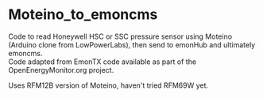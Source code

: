 # Moteino_to_emoncms
Code to read Honeywell HSC or SSC pressure sensor using Moteino (Arduino clone from LowPowerLabs), then send to emonHub and ultimately emoncms.  
Code adapted from EmonTX code available as part of the OpenEnergyMonitor.org project.

Uses RFM12B version of Moteino, haven't tried RFM69W yet.

